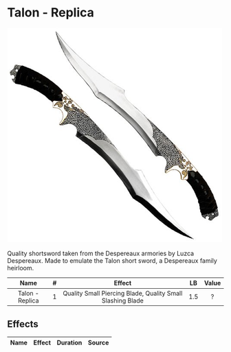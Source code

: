 # Talon - Replica

![Copyright](Talon-Practice.png)



Quality shortsword taken from the Despereaux armories by Luzca Despereaux. Made to emulate the Talon short sword, a Despereaux family heirloom.



|      Name      | # |                           Effect                           | LB | Value |
| :-------------: | :-: | :--------------------------------------------------------: | :-: | :---: |
| Talon - Replica | 1 | Quality Small Piercing Blade, Quality Small Slashing Blade | 1.5 |   ?   |

## Effects

| Name | Effect | Duration | Source |
| :--- | :----: | :------: | :-----------: |
